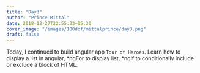 ```yaml
---
title: "Day3"
author: "Prince Mittal"
date: 2018-12-27T22:55:23+05:30
cover_image: "/images/100dof/mittalprince/day3.png"
draft: false
---
```


Today, I continued to build angular app `Tour of Heroes`. Learn how to display a list in angular, *ngFor to display list, *ngIf to conditionally include or exclude a block of HTML. 